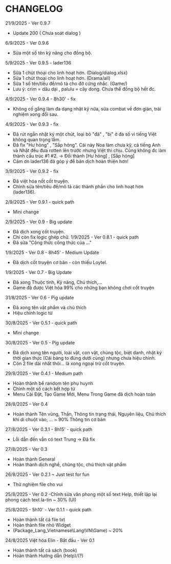 # CHANGELOG

21/9/2025 - Ver 0.9.7
- Update 200 ( Chưa soát dialog )
  
6/9/2025 - Ver 0.9.6
- Sửa một số tên kỹ năng cho đồng bộ.

5/9/2025 - Ver 0.9.5 - lader136
- Sửa 1 chút thoại cho linh hoạt hơn. (Dialog/dialog.xlsx)
- Sửa 1 chút thoại cho linh hoạt hơn. (Drama/all)
- Sửa 1 số tên/tiêu đề/mô tả cho đỡ cứng nhắc. (Game/)
- Lưu ý: crim = dâu dại , palulu = cây dong. Chưa thể đồng bộ hết đc.

4/9/2025 - Ver 0.9.4 - 8h30' - fix
- Không cố gắng làm đa dạng nhật ký nữa, sửa combat về đơn giản, trải nghiệm xong đổi sau.

4/9/2025 - Ver 0.9.3 - fix
- Đã rút ngắn nhặt ký một chút, loại bỏ "đã" , "bị" ở đa số vì tiếng Việt không quan trọng lắm.
- Đã fix "Hư hỏng" , "Sắp hỏng". Cái này Noa làm chưa kỹ, cả tiếng Anh và Nhật đều đưa rotten lên trước nhưng Việt thì chịu. Cũng không đc làm thành cấu trúc #1 #2. -> Đổi thành [Hư hỏng] , [Sắp hỏng]
- Cảm ơn lader136 đã góp ý để bản dịch hoàn thiện hơn!

3/9/2025 - Ver 0.9.2 - fix
- Đã việt hóa nốt cốt truyện.
- Chỉnh sửa tên/tiêu đề/mô tả các thành phần cho linh hoạt hơn (lader136).

2/9/2025 - Ver 0.9.1 - quick path
- Mini change

2/9/2025 - Ver 0.9 - Big update
- Đã dịch xong cốt truyện.
- Chỉ còn fix logic ghép chữ.
1/9/2025 - Ver 0.8.1 - quick path
- Đã sửa "Công thức công thức của ..."

1/9/2025 - Ver 0.8 - 8h45' - Medium Update
- Đã dịch cốt truyện cơ bản - còn thiếu Loytel.

1/9/2025 - Ver 0.7 - Big Update
- Đã xong Thuộc tính, Kỹ năng, Chú thích,...
- Game đã được Việt hóa 99% cho những bạn không chơi cốt truyện

31/8/2025 - Ver 0.6 - Pig update
- Đã xong tên vật phẩm và chú thích
- Hiệu chỉnh logic từ

30/8/2025 - Ver 0.5.1 - quick path
- Mini change

30/8/2025 - Ver 0.5 - Pig update
- Đã dịch xong tên người, loài vật, con vật, chủng tộc, biệt danh, nhật ký thời gian thực (Cái bảng to đùng dưới cùng) nhưng chưa hiệu chỉnh.
- Còn 2 file dài nhất thôi... là xong ngoại trừ cốt truyện.

29/8/2025 - Ver 0.4.1 - Medium path
- Hoàn thành bể random tên phụ huynh
- Chỉnh một số cách kết hợp từ
- Menu Cài Đặt, Tạo Game Mới, Menu Trong Game đã dịch hoàn toàn

28/8/2025 - Ver 0.4
- Hoàn thành Tên vùng, Thần, Thông tin trạng thái, Nguyên liệu, Chú thích khi di chuột vào, ... ~ 90% Thông tin cơ bản

27/8/2025 - Ver 0.3.1 - 8h15' - quick path
- Lỗi dẫn đến vẫn có text Trung -> Đã fix

27/8/2025 - Ver 0.3
- Hoàn thành General
- Hoàn thành dịch nghề, chủng tộc, chú thích vật phẩm

26/8/2025 - Ver 0.2.1 ~ Just test for fun
- Thử nghiệm file cho vui

25/8/2025 - Ver 0.2
-Chỉnh sửa văn phong một số text Help, thiết lập lại phong cách text la-tin
~ 30% (UI)

25/8/2025 - 5h10' - Ver 0.1.1 - quick path
- Hoàn thành tất cả file txt
- Hoàn thành file nhỏ Widget
- (Package_Lang_Vietnamese\Lang\VN\Game) ~ 20%

24/8/2025 Việt hóa Elin - Bắt đầu - Ver 0.1
- Hoàn thành tất cả sách (book)
- Hoàn thành Hướng dẫn (Help)/(?)
